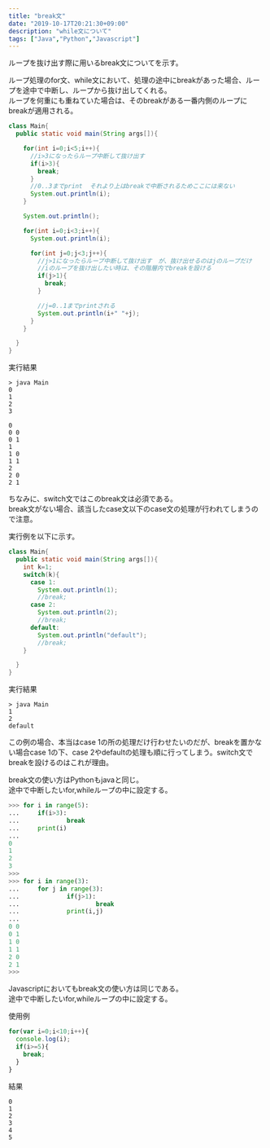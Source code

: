 ```yaml
---
title: "break文"
date: "2019-10-17T20:21:30+09:00"
description: "while文について"
tags: ["Java","Python","Javascript"]
---
```


ループを抜け出す際に用いるbreak文についてを示す。

<div class="note_content_by_programming_language" id="note_content_Java">

ループ処理のfor文、while文において、処理の途中にbreakがあった場合、ループを途中で中断し、ループから抜け出してくれる。  
ループを何重にも重ねていた場合は、そのbreakがある一番内側のループにbreakが適用される。  

```java
class Main{
  public static void main(String args[]){

    for(int i=0;i<5;i++){
      //i>3になったらループ中断して抜け出す
      if(i>3){
        break;
      }
      //0..3までprint  それより上はbreakで中断されるためここには来ない
      System.out.println(i);
    }

    System.out.println();

    for(int i=0;i<3;i++){
      System.out.println(i);

      for(int j=0;j<3;j++){
        //j>1になったらループ中断して抜け出す　が、抜け出せるのはjのループだけ
        //iのループを抜け出したい時は、その階層内でbreakを設ける
        if(j>1){
          break;
        }

        //j=0..1までprintされる
        System.out.println(i+" "+j);
      }
    }

  }
}
```

実行結果

```
> java Main
0
1
2
3

0
0 0
0 1
1
1 0
1 1
2
2 0
2 1
```

ちなみに、switch文ではこのbreak文は必須である。  
break文がない場合、該当したcase文以下のcase文の処理が行われてしまうので注意。

実行例を以下に示す。

```java
class Main{
  public static void main(String args[]){
    int k=1;
    switch(k){
      case 1:
        System.out.println(1);
        //break;
      case 2:
        System.out.println(2);
        //break;
      default:
        System.out.println("default");
        //break;
    }

  }
}
```

実行結果

```
> java Main      
1
2
default
```

この例の場合、本当はcase 1の所の処理だけ行わせたいのだが、breakを置かない場合case 1の下、case 2やdefaultの処理も順に行ってしまう。switch文でbreakを設けるのはこれが理由。  

</div>
<div class="note_content_by_programming_language" id="note_content_Python">

break文の使い方はPythonもjavaと同じ。  
途中で中断したいfor,whileループの中に設定する。

```python
>>> for i in range(5): 
...     if(i>3):
...             break
...     print(i)
... 
0
1
2
3
>>>
>>> for i in range(3):
...     for j in range(3):
...             if(j>1):
...                     break
...             print(i,j) 
... 
0 0
0 1
1 0
1 1
2 0
2 1
>>>
```

</div>
<div class="note_content_by_programming_language" id="note_content_Javascript">

Javascriptにおいてもbreak文の使い方は同じである。  
途中で中断したいfor,whileループの中に設定する。

使用例

```javascript
for(var i=0;i<10;i++){
  console.log(i);
  if(i>=5){
    break;
  }
}
```

結果

```
0
1
2
3
4
5
```

</div>





